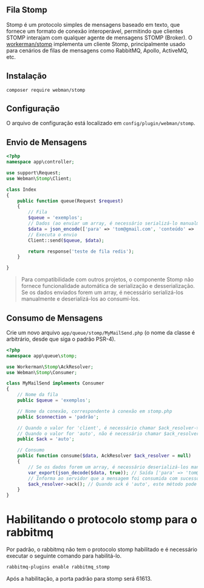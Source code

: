 ## Fila Stomp

Stomp é um protocolo simples de mensagens baseado em texto, que fornece um formato de conexão interoperável, permitindo que clientes STOMP interajam com qualquer agente de mensagens STOMP (Broker). O [workerman/stomp](https://github.com/walkor/stomp) implementa um cliente Stomp, principalmente usado para cenários de filas de mensagens como RabbitMQ, Apollo, ActiveMQ, etc.

## Instalação
`composer require webman/stomp`

## Configuração
O arquivo de configuração está localizado em `config/plugin/webman/stomp`.

## Envio de Mensagens
```php
<?php
namespace app\controller;

use support\Request;
use Webman\Stomp\Client;

class Index
{
    public function queue(Request $request)
    {
        // Fila
        $queue = 'exemplos';
        // Dados (ao enviar um array, é necessário serializá-lo manualmente, por exemplo usando json_encode, serialize, etc.)
        $data = json_encode(['para' => 'tom@gmail.com', 'conteúdo' => 'olá']);
        // Executa o envio
        Client::send($queue, $data);

        return response('teste de fila redis');
    }

}
```
> Para compatibilidade com outros projetos, o componente Stomp não fornece funcionalidade automática de serialização e desserialização. Se os dados enviados forem um array, é necessário serializá-los manualmente e deserializá-los ao consumi-los.

## Consumo de Mensagens
Crie um novo arquivo `app/queue/stomp/MyMailSend.php` (o nome da classe é arbitrário, desde que siga o padrão PSR-4).
```php
<?php
namespace app\queue\stomp;

use Workerman\Stomp\AckResolver;
use Webman\Stomp\Consumer;

class MyMailSend implements Consumer
{
    // Nome da fila
    public $queue = 'exemplos';

    // Nome da conexão, correspondente à conexão em stomp.php
    public $connection = 'padrão';

    // Quando o valor for 'client', é necessário chamar $ack_resolver->ack() para informar ao servidor que a mensagem foi consumida com sucesso
    // Quando o valor for 'auto', não é necessário chamar $ack_resolver->ack()
    public $ack = 'auto';

    // Consumo
    public function consume($data, AckResolver $ack_resolver = null)
    {
        // Se os dados forem um array, é necessário deserializá-los manualmente
        var_export(json_decode($data, true)); // Saída ['para' => 'tom@gmail.com', 'conteúdo' => 'olá']
        // Informa ao servidor que a mensagem foi consumida com sucesso
        $ack_resolver->ack(); // Quando ack é 'auto', este método pode ser omitido
    }
}
```

# Habilitando o protocolo stomp para o rabbitmq
Por padrão, o rabbitmq não tem o protocolo stomp habilitado e é necessário executar o seguinte comando para habilitá-lo.
```bash
rabbitmq-plugins enable rabbitmq_stomp
```
Após a habilitação, a porta padrão para stomp será 61613.
